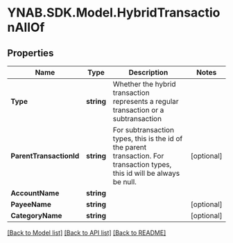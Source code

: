 # YNAB.SDK.Model.HybridTransactionAllOf

## Properties

Name | Type | Description | Notes
------------ | ------------- | ------------- | -------------
**Type** | **string** | Whether the hybrid transaction represents a regular transaction or a subtransaction | 
**ParentTransactionId** | **string** | For subtransaction types, this is the id of the parent transaction.  For transaction types, this id will be always be null. | [optional] 
**AccountName** | **string** |  | 
**PayeeName** | **string** |  | [optional] 
**CategoryName** | **string** |  | [optional] 

[[Back to Model list]](../README.md#documentation-for-models) [[Back to API list]](../README.md#documentation-for-api-endpoints) [[Back to README]](../README.md)

